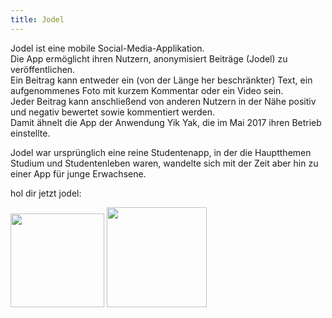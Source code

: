 ```yaml
---
title: Jodel
---
```

Jodel ist eine mobile Social-Media-Applikation.  
Die App ermöglicht ihren Nutzern, anonymisiert Beiträge (Jodel) zu veröffentlichen.  
Ein Beitrag kann entweder ein (von der Länge her beschränkter) Text, ein aufgenommenes Foto mit kurzem Kommentar oder ein Video sein.  
Jeder Beitrag kann anschließend von anderen Nutzern in der Nähe positiv und negativ bewertet sowie kommentiert werden.  
Damit ähnelt die App der Anwendung Yik Yak, die im Mai 2017 ihren Betrieb einstellte.

Jodel war ursprünglich eine reine Studentenapp, in der die Hauptthemen Studium und Studentenleben waren, wandelte sich mit der Zeit aber hin zu einer App für junge Erwachsene.

<div class="flex download-icon auto text-align-center"><p class="heading-58 ultra main app text-align-center">hol dir jetzt jodel: </p></div>

<div class="flex download-icon auto text-align-center">
 <a href="https://apps.apple.com/us/app/jodel-hyperlocal-community/id789870026" target="_blank" class="link-block-6 w-inline-block"><img src="https://uploads-ssl.webflow.com/5e9999c710343e94e0e99eb8/61642b45a748ee71877ea921_Download_on_the_App_Store_Badge_DE_blk_092917.png" width="150" alt="" class="features-reports-icon appicon"/></a>
 <a href="https://play.google.com/store/apps/details?id=com.tellm.android.app" target="_blank" class="link-block-5 w-inline-block"><img src="https://uploads-ssl.webflow.com/5e9999c710343e94e0e99eb8/61642b38bbf68f10fa1ab8c4_google-play-badge.png" width="160" alt="" class="features-reports-icon appicon"/></a>
</div>

